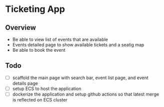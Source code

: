 # Ticketing App

## Overview
- Be able to view list of events that are available
- Events detailed page to show available tickets and a seatig map
- Be able to book the event

## Todo
- [ ] scaffold the main page with search bar, event list page, and event details page
- [ ] setup ECS to host the application
- [ ] dockerize the application and setup github actions so that latest merge is reflected on ECS cluster